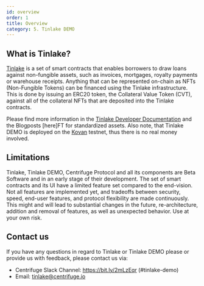 ```yaml
---
id: overview
order: 1
title: Overview
category: 5. Tinlake DEMO
---
```

## What is Tinlake?
[Tinlake](https://centrifuge.io/technology/tinlake) is a set of smart contracts that enables borrowers to draw loans against non-fungible assets, such as invoices, mortgages, royalty payments or warehouse receipts. Anything that can be represented on-chain as NFTs (Non-Fungible Tokens) can be financed using the Tinlake infrastructure. This is done by issuing an ERC20 token, the Collateral Value Token (CVT), against all of the collateral NFTs that are deposited into the Tinlake contracts.

Please find more information in the [Tinlake Developer Documentation](https://developer.centrifuge.io/tinlake/overview/introduction/) and the Blogposts [here]FT for standardized assets. Also note, that Tinlake DEMO is deployed on the [Kovan](https://kovan-testnet.github.io/website/) testnet, thus there is no real money involved.

## Limitations
Tinlake, Tinlake DEMO, Centrifuge Protocol and all its components are Beta Software and in an early stage of their development. The set of smart contracts and its UI have a limited feature set compared to the end-vision. Not all features are implemented yet, and tradeoffs between security, speed, end-user features, and protocol flexibility are made continuously. This might and will lead to substantial changes in the future, re-architecture, addition and removal of features, as well as unexpected behavior. Use at your own risk.

## Contact us
If you have any questions in regard to Tinlake or Tinlake DEMO please or provide us with feedback, please contact us via:
- Centrifuge Slack Channel: https://bit.ly/2mLzEqr (#tinlake-demo)
- Email: tinlake@centrifuge.io